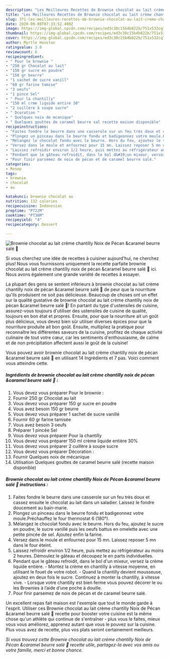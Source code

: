 ```yaml
---
description: "Les Meilleures Recettes de Brownie chocolat au lait crème chantilly Noix de Pécan &amp;amp;caramel beurre salé 🍴"
title: "Les Meilleures Recettes de Brownie chocolat au lait crème chantilly Noix de Pécan &amp;amp;caramel beurre salé 🍴"
slug: 371-les-meilleures-recettes-de-brownie-chocolat-au-lait-creme-chantilly-noix-de-pecan-and-amp-caramel-beurre-sale
date: 2020-09-08T07:33:52.490Z
image: https://img-global.cpcdn.com/recipes/ed3c30c15b4b822b/751x532cq70/brownie-chocolat-au-lait-creme-chantilly-noix-de-pecan-caramel-beurre-sale-🍴-photo-principale-de-la-recette.jpg
thumbnail: https://img-global.cpcdn.com/recipes/ed3c30c15b4b822b/751x532cq70/brownie-chocolat-au-lait-creme-chantilly-noix-de-pecan-caramel-beurre-sale-🍴-photo-principale-de-la-recette.jpg
cover: https://img-global.cpcdn.com/recipes/ed3c30c15b4b822b/751x532cq70/brownie-chocolat-au-lait-creme-chantilly-noix-de-pecan-caramel-beurre-sale-🍴-photo-principale-de-la-recette.jpg
author: Myrtle Houston
ratingvalue: 3.8
reviewcount: 6
recipeingredient:
- " Pour le brownie "
- "250 gr Chocolat au lait"
- "150 gr sucre en poudre"
- "150 gr beurre"
- "1 sachet de sucre vanill"
- "60 gr farine tamise"
- "3 oeufs"
- "1 pince Sel"
- " Pour la chantilly"
- "150 ml crme liquide entire 30"
- "2 cuillère à soupe sucre"
- " Dcoration "
- " Quelques noix de mcanique"
- " Quelques gouttes de caramel beurre sal recette maison disponible"
recipeinstructions:
- "Faites fondre le beurre dans une casserole sur un feu très doux et cassez ensuite le chocolat au lait dans un saladier. Laissez le fondre doucement au bain-marie."
- "Plongez un pinceau dans le beurre fondu et badigeonnez votre moule.Préchauffez le four thermostat 6 (180°)."
- "Mélangez le chocolat fondu avec le beurre. Hors du feu, ajoutez le sucre en poudre, le sucre vanillé puis les oeufs battus en omelette avec une petite pincée de sel. Ajoutez enfin la farine."
- "Versez dans le moule et enfournez pour 15 mn. Laissez reposer 5 mn dans le four éteint."
- "Laissez refroidir environ 1/2 heure, puis mettez au réfrigérateur au moins 2 heures. Démoulez le gâteau et découpez le en parts individuelles."
- "Pendant que le gâteau refroidit, dans le bol d&#39;un mixeur, versez la crème liquide entière. Montez la crème en chantilly à vitesse moyenne, en utilisant le fouet de votre robot. Quand la chantilly devient mousseuse, ajoutez en deux fois le sucre. Continuez à monter la chantilly, à vitesse vive. Lorsque votre chantilly est bien ferme vous pouvez décorer le ou les Brownies à l’aide d’une poche à douille."
- "Pour finir parsemez de noix de pécan et de caramel beurre salé."
categories:
- Resep
tags:
- brownie
- chocolat
- au

katakunci: brownie chocolat au 
nutrition: 132 calories
recipecuisine: Indonesian
preptime: "PT22M"
cooktime: "PT36M"
recipeyield: "4"
recipecategory: Dessert

---
```



![Brownie chocolat au lait crème chantilly Noix de Pécan &amp;caramel beurre salé 🍴](https://img-global.cpcdn.com/recipes/ed3c30c15b4b822b/751x532cq70/brownie-chocolat-au-lait-creme-chantilly-noix-de-pecan-caramel-beurre-sale-🍴-photo-principale-de-la-recette.jpg)

Si vous cherchez une idée de recettes à cuisiner aujourd'hui, ne cherchez plus! Nous vous fournissons uniquement la recette parfaite brownie chocolat au lait crème chantilly noix de pécan &amp;caramel beurre salé 🍴 ici. Nous avons également une grande variété de recettes à essayer.

La plupart des gens se sentent inférieurs à brownie chocolat au lait crème chantilly noix de pécan &amp;caramel beurre salé 🍴 de peur que la nourriture qu'ils produisent ne soit pas délicieuse. Beaucoup de choses ont un effet sur la qualité gustative de brownie chocolat au lait crème chantilly noix de pécan &amp;caramel beurre salé 🍴! En partant du type d'ustensiles de cuisine, assurez-vous toujours d'utiliser des ustensiles de cuisine de qualité, toujours en bon état et propres. Ensuite, pour que la nourriture ait un goût plus délicieux, vous devez bien sûr utiliser diverses épices pour que la nourriture produite ait bon goût. Ensuite, multipliez la pratique pour reconnaître les différentes saveurs de la cuisine, profitez de chaque activité culinaire de tout votre cœur, car les sentiments d'enthousiasme, de calme et de non précipitation affectent aussi le goût de la cuisine!

<!--inarticleads1-->

Vous pouvez avoir brownie chocolat au lait crème chantilly noix de pécan &amp;caramel beurre salé 🍴 en utilisant 14 Ingrédients et 7 pas. Voici comment vous atteindre cette.

##### Ingrédients de brownie chocolat au lait crème chantilly noix de pécan &amp;caramel beurre salé 🍴 :

1. Vous devez vous préparer  Pour le brownie :
1. Fournir 250 gr Chocolat au lait
1. Vous devez vous préparer 150 gr sucre en poudre
1. Vous avez besoin 150 gr beurre
1. Vous devez vous préparer 1 sachet de sucre vanillé
1. Fournir 60 gr farine tamisée
1. Vous avez besoin 3 oeufs
1. Préparer 1 pincée Sel
1. Vous devez vous préparer  Pour la chantilly
1. Vous devez vous préparer 150 ml crème liquide entière 30%
1. Vous devez vous préparer 2 cuillère à soupe sucre
1. Vous devez vous préparer  Décoration :
1. Fournir  Quelques noix de mécanique
1. Utilisation  Quelques gouttes de caramel beurre salé (recette maison disponible)




<!--inarticleads2-->

##### Brownie chocolat au lait crème chantilly Noix de Pécan &amp;caramel beurre salé 🍴 instructions :

1. Faites fondre le beurre dans une casserole sur un feu très doux et cassez ensuite le chocolat au lait dans un saladier. Laissez le fondre doucement au bain-marie.
1. Plongez un pinceau dans le beurre fondu et badigeonnez votre moule.Préchauffez le four thermostat 6 (180°).
1. Mélangez le chocolat fondu avec le beurre. Hors du feu, ajoutez le sucre en poudre, le sucre vanillé puis les oeufs battus en omelette avec une petite pincée de sel. Ajoutez enfin la farine.
1. Versez dans le moule et enfournez pour 15 mn. Laissez reposer 5 mn dans le four éteint.
1. Laissez refroidir environ 1/2 heure, puis mettez au réfrigérateur au moins 2 heures. Démoulez le gâteau et découpez le en parts individuelles.
1. Pendant que le gâteau refroidit, dans le bol d&#39;un mixeur, versez la crème liquide entière. - Montez la crème en chantilly à vitesse moyenne, en utilisant le fouet de votre robot. - Quand la chantilly devient mousseuse, ajoutez en deux fois le sucre. Continuez à monter la chantilly, à vitesse vive. - Lorsque votre chantilly est bien ferme vous pouvez décorer le ou les Brownies à l’aide d’une poche à douille.
1. Pour finir parsemez de noix de pécan et de caramel beurre salé.




<!--inarticleads1-->

<p>
Un excellent repas fait maison est l'exemple que tout le monde garde à l'esprit. Utiliser ces Brownie chocolat au lait crème chantilly Noix de Pécan &amp;caramel beurre salé 🍴 recette pour booster votre cuisine est la même chose qu'un athlète qui continue de s'entraîner - plus vous le faites, mieux vous vous améliorez, apprenez autant que vous le pouvez sur la cuisine. Plus vous avez de recette, plus vos plats seront certainement meilleurs.
</p>

<p>
<i>Si vous trouvez cette Brownie chocolat au lait crème chantilly Noix de Pécan &amp;caramel beurre salé 🍴 recette utile, partagez-la avec vos amis ou votre famille, merci et bonne chance.</i>
</p>
